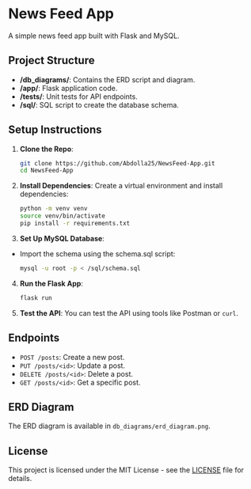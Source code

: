 # News Feed App

A simple news feed app built with Flask and MySQL.

## Project Structure

- **/db_diagrams/**: Contains the ERD script and diagram.
- **/app/**: Flask application code.
- **/tests/**: Unit tests for API endpoints.
- **/sql/**: SQL script to create the database schema.

## Setup Instructions

1. **Clone the Repo**:
   ```bash
   git clone https://github.com/Abdolla25/NewsFeed-App.git
   cd NewsFeed-App
   ```

2. **Install Dependencies**: Create a virtual environment and install dependencies:
    ```bash
    python -m venv venv
    source venv/bin/activate
    pip install -r requirements.txt
    ```

3. **Set Up MySQL Database**:
- Import the schema using the schema.sql script:
    ```bash
    mysql -u root -p < /sql/schema.sql
    ```

4. **Run the Flask App**:
    ```bash
    flask run
    ```

5. **Test the API**: You can test the API using tools like Postman or `curl`.

## Endpoints
- `POST /posts`: Create a new post.
- `PUT /posts/<id>`: Update a post.
- `DELETE /posts/<id>`: Delete a post.
- `GET /posts/<id>`: Get a specific post.

## ERD Diagram
The ERD diagram is available in `db_diagrams/erd_diagram.png`.

## License
This project is licensed under the MIT License - see the [LICENSE](LICENSE) file for details.
